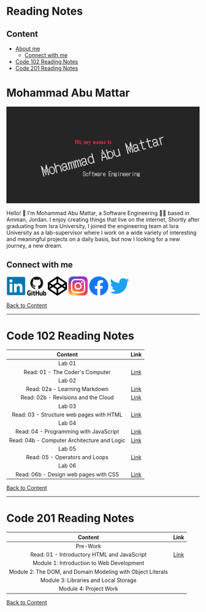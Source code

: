 # Reading Notes

## Content
- [About me](#mohammad-abu-mattar)
    - [Connect with me](#connect-with-me)
- [Code 102 Reading Notes](#code-102-reading-notes)
- [Code 201 Reading Notes](#code-201-reading-notes)

# Mohammad Abu Mattar

[![Header](./assets/img/imgHeader.png "Header")](https://mkabumattar.github.io/)

Hello! 👋 I’m Mohammad Abu Mattar, a Software Engineering 👨‍💻 based in Amman, Jordan. I enjoy creating things that live on the internet, Shortly after graduating from Isra University, I joined the engineering team at Isra University as a lab-supervisor where I work on a wide variety of interesting and meaningful projects on a daily basis, but now I looking for a new journey, a new dream.

## Connect with me

<a href="https://www.linkedin.com/in/mkabumattar/" target="blank"><img src="./assets/icons/linkedin.png" alt="mkabumattar | LinkediIn" height="50" width="50" /></a>
<a href="https://github.com/MKAbuMattar" target="blank"><img src="./assets/icons/github.png" alt="mkabumattar | GitHub" height="50" width="50" /></a>
<a href="https://codepen.io/mkabumattar" target="blank"><img src="./assets/icons/codepen.png" alt="mkabumattar | CodePen" height="50" width="50" /></a>
<a href="https://instagram.com/mkabumattar" target="blank"><img src="./assets/icons/instagram.png" alt="mkabumattar | Instagram" height="50" width="50" /></a>
<a href="https://fb.com/mkabumattar" target="blank"><img src="./assets/icons/facebook.png" alt="mkabumattar | Facebook" height="50" width="50" /></a>
<a href="https://twitter.com/mkabumattar" target="blank"><img src="./assets/icons/twitter.png" alt="mkabumattar | Twitter" height="50" width="50" /></a>

[Back to Content](#content)

***

# Code 102 Reading Notes

| Content                                | Link |
| :------------------------------------: | :---------: |
| Lab 01                                  |
| Read: 01 - The Coder's Computer       | [Link](./class01/README01) |
| Lab 02                                 |
| Read: 02a - Learning Markdown         | [Link](./class02/README02A) |
| Read: 02b - Revisions and the Cloud   | [Link](./class02/README02B) |
| Lab 03                                 |
| Read: 03 - Structure web pages with HTML   | [Link](./class03/README03) |
| Lab 04                                  |
| Read: 04 - Programming with JavaScript   | [Link](./class04/READ04A) |
| Read: 04b - Computer Architecture and Logic | [Link](./class04/READ04B) |
| Lab 05                                 |
| Read: 05 - Operators and Loops | [Link](./class05/READ05) |
| Lab 06                                 |
| Read: 06b - Design web pages with CSS | [Link](./class06/READ06B) |

[Back to Content](#content)

***

# Code 201 Reading Notes

| Content                                | Link |
| :------------------------------------: | :---------: |
| Pre-Work |
| Read: 01 - Introductory HTML and JavaScript | [Link](./class07/READ07) |
| Module 1: Introduction to Web Development  |
| Module 2: The DOM, and Domain Modeling with Object Literals |
| Module 3: Libraries and Local Storage |
| Module 4: Project Work |

[Back to Content](#content)